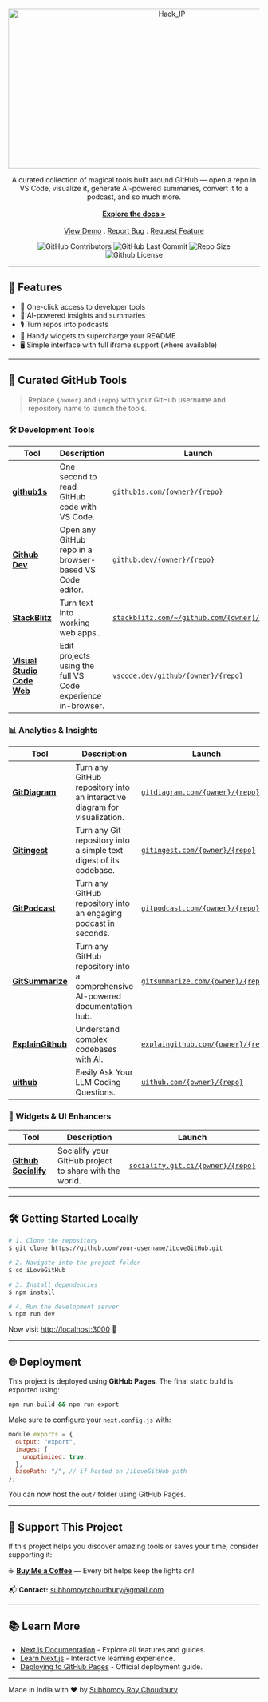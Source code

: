 <!-- # 💖 iLoveGitHub -->
<br/>
<p align="center">
  <a href="https://github.com/subhomoy-roy-choudhury/Hack_IP">
    <img src="https://svg-banners.vercel.app/api?type=origin&text1=iLoveGithub🤠&text2=💖%20Open%20Source&width=800&height=400" alt="Hack_IP" width="640" height="320" />
  </a>
  <p align="center">
    A curated collection of magical tools built around GitHub — open a repo in VS Code, visualize it, generate AI-powered summaries, convert it to a podcast, and so much more.
    <br/>
    <br/>
    <a href="https://github.com/subhomoy-roy-choudhury/iLoveGithub"><strong>Explore the docs »</strong></a>
    <br/>
    <br/>
    <a href="https://github.com/subhomoy-roy-choudhury/iLoveGithub">View Demo</a>
    .
    <a href="https://github.com/subhomoy-roy-choudhury/iLoveGithub/issues">Report Bug</a>
    .
    <a href="https://github.com/subhomoy-roy-choudhury/iLoveGithub/issues">Request Feature</a>
  </p>
</p>

<p align="center">
    <img alt="GitHub Contributors" src="https://img.shields.io/github/contributors/subhomoy-roy-choudhury/iLoveGithub?color=dark-green" />
    <!-- <img alt="Github Issues" src="https://img.shields.io/github/issues/subhomoy-roy-choudhury/iLoveGithub" /> -->
    <img alt="GitHub Last Commit" src="https://img.shields.io/github/last-commit/subhomoy-roy-choudhury/iLoveGithub" />
    <img alt="Repo Size" src="https://img.shields.io/github/repo-size/subhomoy-roy-choudhury/iLoveGithub" />
    <!-- <img alt="GitHub Pull Requests" src="https://img.shields.io/github/issues-pr/subhomoy-roy-choudhury/iLoveGithub" /> -->
    <img alt="Github License" src="https://img.shields.io/github/license/subhomoy-roy-choudhury/iLoveGithub" />


</p>

---

## 🚀 Features

- 🌟 One-click access to developer tools
- 🧠 AI-powered insights and summaries
- 🎙 Turn repos into podcasts
- 🧩 Handy widgets to supercharge your README
- 🖥️ Simple interface with full iframe support (where available)

---

## 🔧 Curated GitHub Tools

> Replace `{owner}` and `{repo}` with your GitHub username and repository name to launch the tools.

### 🛠️ Development Tools

| Tool                                                                              | Description                                                 | Launch                                                                                             |
| --------------------------------------------------------------------------------- | ----------------------------------------------------------- | -------------------------------------------------------------------------------------------------- |
| [**github1s**](https://github1s.com)                                              | One second to read GitHub code with VS Code.                | [`github1s.com/{owner}/{repo}`](https://github1s.com/{owner}/{repo})                               |
| [**Github Dev**](https://github.dev)                                              | Open any GitHub repo in a browser-based VS Code editor.     | [`github.dev/{owner}/{repo}`](https://github.dev/{owner}/{repo})                                   |
| [**StackBlitz**](https://stackblitz.com/)                                         | Turn text into working web apps..                           | [`stackblitz.com/~/github.com/{owner}/{repo}`](https://stackblitz.com/~/github.com/{owner}/{repo}) |
| [**Visual Studio Code Web**](https://code.visualstudio.com/docs/setup/vscode-web) | Edit projects using the full VS Code experience in-browser. | [`vscode.dev/github/{owner}/{repo}`](https://vscode.dev/github/{owner}/{repo})                     |

### 📊 Analytics & Insights

| Tool                                            | Description                                                        | Launch                                                                         |
| ----------------------------------------------- | ------------------------------------------------------------------ | ------------------------------------------------------------------------------ |
| [**GitDiagram**](https://gitdiagram.com/)       | Turn any GitHub repository into an interactive diagram for visualization.                      | [`gitdiagram.com/{owner}/{repo}`](https://gitdiagram.com/{owner}/{repo})       |
| [**Gitingest**](https://gitingest.com/)         | Turn any Git repository into a simple text digest of its codebase. | [`gitingest.com/{owner}/{repo}`](https://gitingest.com/{owner}/{repo})         |
| [**GitPodcast**](https://www.gitpodcast.com/)   | Turn any GitHub repository into an engaging podcast in seconds.                                     | [`gitpodcast.com/{owner}/{repo}`](https://www.gitpodcast.com/{owner}/{repo})   |
| [**GitSummarize**](https://gitsummarize.com/)   | Turn any GitHub repository into a comprehensive AI-powered documentation hub.                                    | [`gitsummarize.com/{owner}/{repo}`](https://gitsummarize.com/{owner}/{repo})   |
| [**ExplainGithub**](https://explaingithub.com/) | Understand complex codebases with AI.                              | [`explaingithub.com/{owner}/{repo}`](https://explaingithub.com/{owner}/{repo}) |
| [**uithub**](https://uithub.com/)               | Easily Ask Your LLM Coding Questions.                                       | [`uithub.com/{owner}/{repo}`](https://uithub.com/{owner}/{repo})               |

### 🧩 Widgets & UI Enhancers

| Tool                                              | Description                                   | Launch                                                                       |
| ------------------------------------------------- | --------------------------------------------- | ---------------------------------------------------------------------------- |
| [**Github Socialify**](https://socialify.git.ci/) | Socialify your GitHub project to share with the world. | [`socialify.git.ci/{owner}/{repo}`](https://socialify.git.ci/{owner}/{repo}) |

---

## 🛠️ Getting Started Locally

```bash
# 1. Clone the repository
$ git clone https://github.com/your-username/iLoveGitHub.git

# 2. Navigate into the project folder
$ cd iLoveGitHub

# 3. Install dependencies
$ npm install

# 4. Run the development server
$ npm run dev
```

Now visit [http://localhost:3000](http://localhost:3000) 🚀

---

## 🌐 Deployment

This project is deployed using **GitHub Pages**. The final static build is exported using:

```bash
npm run build && npm run export
```

Make sure to configure your `next.config.js` with:

```js
module.exports = {
  output: "export",
  images: {
    unoptimized: true,
  },
  basePath: "/", // if hosted on /iLoveGitHub path
};
```

You can now host the `out/` folder using GitHub Pages.

---

## 💛 Support This Project

If this project helps you discover amazing tools or saves your time, consider supporting it:

☕ [**Buy Me a Coffee**](https://buymeacoffee.com/subhomoyrca) — Every bit helps keep the lights on!

📬 **Contact:** subhomoyrchoudhury@gmail.com

---

## 📚 Learn More

- [Next.js Documentation](https://nextjs.org/docs) - Explore all features and guides.
- [Learn Next.js](https://nextjs.org/learn) - Interactive learning experience.
- [Deploying to GitHub Pages](https://nextjs.org/docs/pages/building-your-application/deploying/static-exports#github-pages) - Official deployment guide.

---

Made in India with ❤️ by [Subhomoy Roy Choudhury](https://github.com/subhomoy-roy-choudhury)
